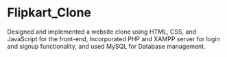 # Flipkart_Clone
Designed and implemented a website clone using HTML, CSS, and JavaScript for the front-end,  Incorporated PHP and XAMPP server for login and signup functionality, and used MySQL for  Database management.

